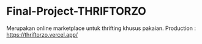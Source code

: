 # Final-Project-THRIFTORZO
Merupakan online marketplace untuk thrifting khusus pakaian.
Production : https://thriftorzo.vercel.app/ 

